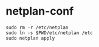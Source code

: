 # netplan-conf

```shell
sudo rm -r /etc/netplan
sudo ln -s $PWD/etc/netplan /etc
sudo netplan apply
```
